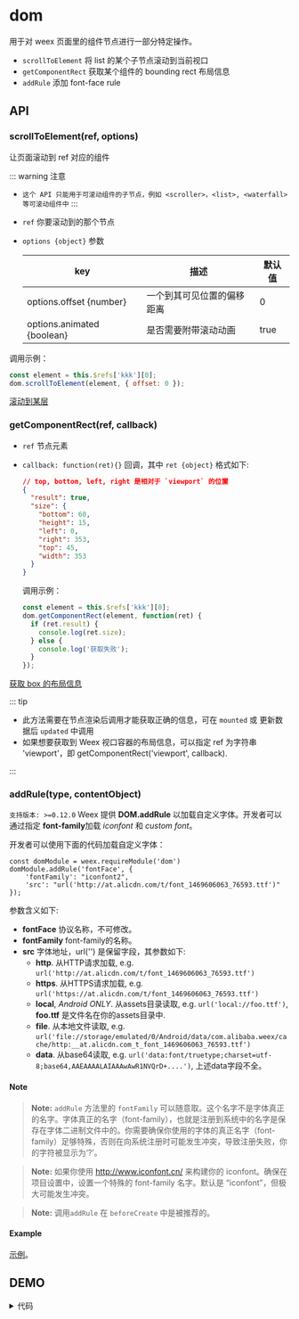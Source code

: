# dom

用于对 weex 页面里的组件节点进行一部分特定操作。

- `scrollToElement`
  将 list 的某个子节点滚动到当前视口
- `getComponentRect`
  获取某个组件的 bounding rect 布局信息
- `addRule`
  添加 font-face rule

## API

### scrollToElement(ref, options)

让页面滚动到 ref 对应的组件

::: warning 注意

- `这个 API 只能用于可滚动组件的子节点，例如 <scroller>，<list>, <waterfall> 等可滚动组件中`
  :::

* `ref`
  你要滚动到的那个节点

- `options {object}`
  参数

  | key                        | 描述                       | 默认值 |
  | -------------------------- | -------------------------- | ------ |
  | options.offset {number}    | 一个到其可见位置的偏移距离 | 0      |
  | options.animated {boolean} | 是否需要附带滚动动画       | true   |

调用示例：

```javascript
const element = this.$refs['kkk'][0];
dom.scrollToElement(element, { offset: 0 });
```

[滚动到某层](http://dotwe.org/vue/56e0d256cbb26facd958dbd6424f42b2)

### getComponentRect(ref, callback)

- `ref`
  节点元素
- `callback: function(ret){}`
  回调，其中 `ret {object}` 格式如下:

  ```json
  // top, bottom, left, right 是相对于 `viewport` 的位置
  {
    "result": true,
    "size": {
      "bottom": 60,
      "height": 15,
      "left": 0,
      "right": 353,
      "top": 45,
      "width": 353
    }
  }
  ```

  调用示例：

  ```javascript
  const element = this.$refs['kkk'][0];
  dom.getComponentRect(element, function(ret) {
    if (ret.result) {
      console.log(ret.size);
    } else {
      console.log('获取失败');
    }
  });
  ```

[获取 box 的布局信息](http://dotwe.org/vue/96b4a0f35da552d2dfea3579d11120e4)

::: tip

- 此方法需要在节点渲染后调用才能获取正确的信息，可在 `mounted` 或 更新数据后 `updated` 中调用
- 如果想要获取到 Weex 视口容器的布局信息，可以指定 ref 为字符串 'viewport'，即 getComponentRect('viewport', callback).

:::

### addRule(type, contentObject)

`支持版本: >=0.12.0`
Weex 提供  **DOM.addRule** 以加载自定义字体。开发者可以通过指定 **font-family**加载 *iconfont* 和 *custom font*。

开发者可以使用下面的代码加载自定义字体：

    const domModule = weex.requireModule('dom')
    domModule.addRule('fontFace', {
        'fontFamily': "iconfont2",
        'src': "url('http://at.alicdn.com/t/font_1469606063_76593.ttf')"
    });

参数含义如下:

* **fontFace** 协议名称，不可修改。
* **fontFamily** font-family的名称。
* **src** 字体地址，url('') 是保留字段，其参数如下:
    * **http**. 从HTTP请求加载, e.g. `url('http://at.alicdn.com/t/font_1469606063_76593.ttf')`
    * **https**. 从HTTPS请求加载, e.g. `url('https://at.alicdn.com/t/font_1469606063_76593.ttf')` 
    * **local**, *Android ONLY*. 从assets目录读取, e.g. `url('local://foo.ttf')`,  **foo.ttf** 是文件名在你的assets目录中.
    * **file**. 从本地文件读取, e.g. `url('file://storage/emulated/0/Android/data/com.alibaba.weex/cache/http:__at.alicdn.com_t_font_1469606063_76593.ttf')` 
    * **data**. 从base64读取, e.g. `url('data:font/truetype;charset=utf-8;base64,AAEAAAALAIAAAwAwR1NVQrD+....')`, 上述data字段不全。

#### Note
> **Note:** `addRule` 方法里的 `fontFamily` 可以随意取。这个名字不是字体真正的名字。字体真正的名字（font-family），也就是注册到系统中的名字是保存在字体二进制文件中的。你需要确保你使用的字体的真正名字（font-family）足够特殊，否则在向系统注册时可能发生冲突，导致注册失败，你的字符被显示为‘?’。

> **Note:** 如果你使用 http://www.iconfont.cn/ 来构建你的 iconfont。确保在项目设置中，设置一个特殊的 font-family 名字。默认是 “iconfont”，但极大可能发生冲突。

> **Note:** 调用`addRule` 在 `beforeCreate` 中是被推荐的。

#### Example
[示例](http://dotwe.org/vue/7e328ee2ac9b7205c9ee37f4e509263d)。

## DEMO

[<IPhoneImg imgSrc="https://img.alicdn.com/tfs/TB1hVg_n8LoK1RjSZFuXXXn0XXa-262-433.png" />](http://dotwe.org/vue/d8459936b12ed070ccf6bf5b953aa344)

<!-- [![](https://img.alicdn.com/tfs/TB1hVg_n8LoK1RjSZFuXXXn0XXa-262-433.png)](http://dotwe.org/vue/d8459936b12ed070ccf6bf5b953aa344) -->

<details>
  <summary>代码</summary>

```vue
  <template>
    <div class="root">
      <list class="list">
        <cell v-for="item in items" v-bind:key="item.title">
          <div :ref="`widget${item.title}`" class="widget">
            <text>widget{{item.title}}</text>
            <text>iconfont{{item.title}}</text>
            <text :style="{fontFamily:`iconfont${item.title}`, fontSize: '50px'}">&#xe748;</text>
          </div>
        </cell>
      </list>
      <div class="btn-holder">
        <text class="btn" @click="getComponentRect">getComponentRect of 10</text>
        <text class="btn" @click="scrollToElement">scroll to 10</text>
        <text class="btn" @click="addRule">addRule</text>
      </div>
      <div class="message">
        <text>{{message}}</text>
      </div>
    </div>
  </template>

  <script>
const dom = weex.requireModule('dom');
const modal = weex.requireModule('modal');

export default {
  data() {
    return {
      targetIndex: 10,
      items: [],
      trigger: '',
      message: ''
    };
  },
  created() {
    const targetIndex = this.targetIndex;
    const items = [];
    for (let i = 0; i < 30; i++) {
      items.push({
        title: i,
        desc: i === targetIndex ? '&#xe748;' : ''
      });
    }
    this.items = items;
  },
  methods: {
    getStyle(i) {
      return {};
    },
    addRule() {
      const targetIndex = this.targetIndex;
      modal.toast({
        message: `addRule to iconfont${targetIndex}`
      });
      this.scrollToElement();
      dom.addRule('fontFace', {
        fontFamily: `iconfont${targetIndex}`,
        src: "url('http://at.alicdn.com/t/font_zn5b3jswpofuhaor.ttf')"
      });
    },
    scrollToElement() {
      const element = this.$refs[`widget${this.targetIndex}`][0];
      dom.scrollToElement(element);
    },
    getComponentRect() {
      const element = this.$refs[`widget${this.targetIndex}`][0];
      dom.getComponentRect(element, data => {
        this.message = JSON.stringify(data);
      });
    }
  }
};
</script>


  <style scoped>
.root {
  width: 700px;
  margin-left: 25px;
}
.list {
  height: 600px;
  width: 700px;
}
.widget {
  height: 150px;
  width: 700px;
  border-width: 1px;
}
.btn-holder {
  flex-direction: row;
  margin-top: 10px;
}
.btn {
  padding-left: 10px;
  padding-right: 10px;
  padding-top: 10px;
  padding-bottom: 10px;
  background-color: #00b4ff;
  margin-right: 10px;
  color: #fff;
}
.message {
  margin-top: 10px;
  border-width: 1px;
  height: 300px;
  width: 700px;
}
</style>
```

</details>

